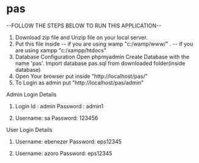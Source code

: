 # pas

--FOLLOW THE STEPS BELOW TO RUN THIS APPLICATION--

1. Download zip file and Unzip file on your local server.
2. Put this file inside 
	-- if you are using wamp "c:/wamp/www/" .
	-- if you are using xampp "c:/xampp/htdocs"
3. Database Configuration
Open phpmyadmin
Create Database with the name 'pas'.
Import database pas.sql from downloaded folder(inside database)
4. Open Your browser put inside "http://localhost/pas/"
5. To Login as admin put "http://localhost/pas/admin"


Admin Login Details
1. Login Id : admin
   Password : admin1

2. Username: sa
   Password: 123456

User Login Details
1. Username: ebenezer
   Password: eps12345

2. Username: azoro
   Password: eps12345



